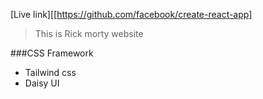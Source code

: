 


 [Live link][[https://github.com/facebook/create-react-app]

> This is Rick morty website

###CSS Framework
- Tailwind css
- Daisy UI


